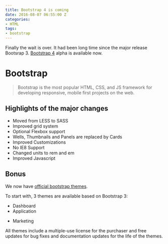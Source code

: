 ```yaml
---
title: Bootstrap 4 is coming
date: 2016-08-07 06:55:00 Z
categories:
- HTML
tags:
- bootstrap
---
```


Finally the wait is over. It had been long time since the major release Bootsrap 3. [Bootstrap 4](http://v4-alpha.getbootstrap.com/) alpha is available now.



# Bootstrap
> Bootstrap is the most popular HTML, CSS, and JS framework for developing responsive, mobile first projects on the web.

## Highlights of the major changes
* Moved from LESS to SASS
* Improved grid system
* Optional Flexbox support
* Wells, Thumbnails and Panels are replaced by Cards
* Improved Customizations
* No IE8 Support
* Changed units to rem and em
* Improved Javascript


## Bonus
We now have [official bootstrap themes](http://themes.getbootstrap.com/).

To start with, 3 themes are available based on Bootstrap 3:
* Dashboard
* Application
- Marketing

All themes include a multiple-use license for the purchaser and free updates for bug fixes and documentation updates for the life of the themes.